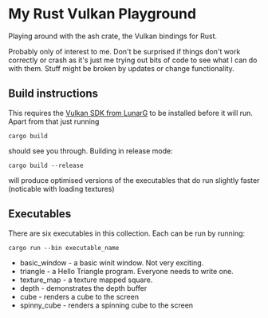 My Rust Vulkan Playground
===========================================

Playing around with the ash crate, the Vulkan bindings for Rust. 

Probably only of interest to me. Don't be surprised if things don't work correctly or crash as it's just me trying out bits of code to see what I can do with them. Stuff might be broken by updates or change functionality.

## Build instructions
This requires the [Vulkan SDK from LunarG](https://vulkan.lunarg.com/) to be installed before it will run. Apart from that just running

`cargo build`

should see you through. Building in release mode:

`cargo build --release` 

will produce optimised versions of the executables that do run slightly faster (noticable with loading textures)

## Executables

There are six executables in this collection. Each can be run by running:

`cargo run --bin executable_name`

* basic_window - a basic winit window. Not very exciting.
* triangle - a Hello Triangle program. Everyone needs to write one.
* texture_map - a texture mapped square.
* depth - demonstrates the depth buffer
* cube - renders a cube to the screen
* spinny_cube - renders a spinning cube to the screen